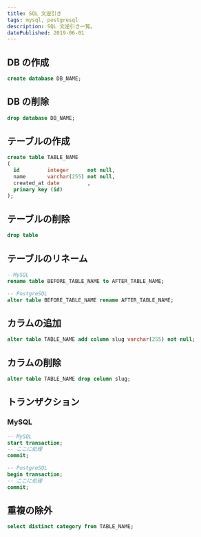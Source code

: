 ```yaml
---
title: SQL 文逆引き
tags: mysql, postgresql
description: SQL 文逆引き一覧。
datePublished: 2019-06-01
---
```


## DB の作成

```sql
create database DB_NAME;
```

## DB の削除

```sql
drop database DB_NAME;
```

## テーブルの作成

```sql
create table TABLE_NAME
(
  id         integer      not null,
  name       varchar(255) not null,
  created_at date         ,
  primary key (id)
);
```

## テーブルの削除

```sql
drop table
```

## テーブルのリネーム

```sql
--MySQL
rename table BEFORE_TABLE_NAME to AFTER_TABLE_NAME;

-- PostgreSQL
alter table BEFORE_TABLE_NAME rename AFTER_TABLE_NAME;
```

## カラムの追加

```sql
alter table TABLE_NAME add column slug varchar(255) not null;
```

## カラムの削除

```sql
alter table TABLE_NAME drop column slug;
```

## トランザクション

### MySQL

```sql
-- MySQL
start transaction;
-- ここに処理
commit;

-- PostgreSQL
begin transaction;
-- ここに処理
commit;
```

## 重複の除外

```sql
select distinct category from TABLE_NAME;
```
